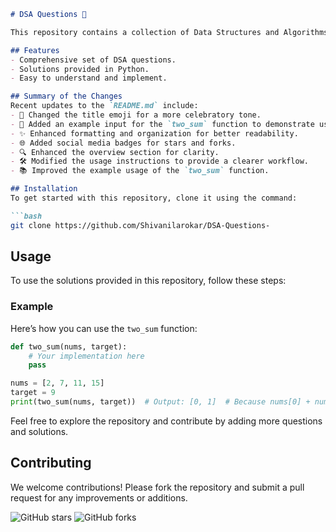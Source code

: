 ```markdown
# DSA Questions 🎉

This repository contains a collection of Data Structures and Algorithms (DSA) questions and their respective solutions, designed to help you enhance your coding skills and understanding of fundamental concepts.

## Features
- Comprehensive set of DSA questions.
- Solutions provided in Python.
- Easy to understand and implement.

## Summary of the Changes
Recent updates to the `README.md` include:
- 🎉 Changed the title emoji for a more celebratory tone.
- 📝 Added an example input for the `two_sum` function to demonstrate usage clearly.
- ✨ Enhanced formatting and organization for better readability.
- 🌐 Added social media badges for stars and forks.
- 🔍 Enhanced the overview section for clarity.
- 🛠 Modified the usage instructions to provide a clearer workflow.
- 📚 Improved the example usage of the `two_sum` function.

## Installation
To get started with this repository, clone it using the command:

```bash
git clone https://github.com/Shivanilarokar/DSA-Questions-
```

## Usage
To use the solutions provided in this repository, follow these steps:

### Example
Here’s how you can use the `two_sum` function:

```python
def two_sum(nums, target):
    # Your implementation here
    pass

nums = [2, 7, 11, 15]
target = 9
print(two_sum(nums, target))  # Output: [0, 1]  # Because nums[0] + nums[1] == 9
```

Feel free to explore the repository and contribute by adding more questions and solutions.

## Contributing
We welcome contributions! Please fork the repository and submit a pull request for any improvements or additions.

![GitHub stars](https://img.shields.io/github/stars/Shivanilarokar/DSA-Questions-.svg?style=social) ![GitHub forks](https://img.shields.io/github/forks/Shivanilarokar/DSA-Questions-.svg?style=social)
```